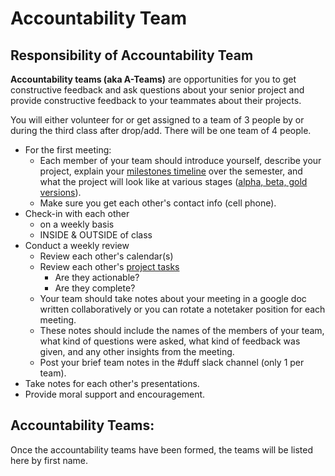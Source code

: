 # Accountability Team

## **Responsibility of Accountability Team**

  
**Accountability teams \(aka A-Teams\)** are opportunities for you to get constructive feedback and ask questions about your senior project and provide constructive feedback to your teammates about their projects. 

You will either volunteer for or get assigned to a team of 3 people by or during the third class after drop/add. There will be one team of 4 people. 

* For the first meeting:
  * Each member of your team should introduce yourself, describe your project, explain your [milestones timeline](../project_plan/) over the semester, and what the project will look like at various stages \([alpha, beta, gold versions](../project_plan/project_versions.md)\). 
  * Make sure you get each other's contact info \(cell phone\).
* Check-in with each other 
  * on a weekly basis 
  * INSIDE & OUTSIDE of class
* Conduct a weekly review
  * Review each other's calendar\(s\)
  * Review each other's [project tasks](personal_kanban.md)
    * Are they actionable?
    * Are they complete?
  * Your team should take notes about your meeting in a google doc written collaboratively or you can rotate a notetaker position for each meeting. 
  * These notes should include the names of the members of your team, what kind of questions were asked, what kind of feedback was given, and any other insights from the meeting. 
  * Post your brief team notes in the \#duff slack channel \(only 1 per team\). 
* Take notes for each other's presentations.
* Provide moral support and encouragement.

## **Accountability Teams:**

Once the accountability teams have been formed, the teams will be listed here by first name.

